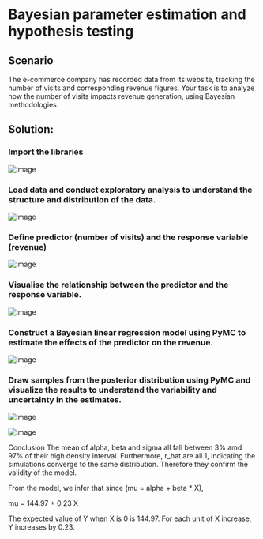 # Bayesian parameter estimation and hypothesis testing

## Scenario
The e-commerce company has recorded data from its website, tracking the number of visits and corresponding revenue figures. Your task is to analyze how the number of visits impacts revenue generation, using Bayesian methodologies.

## Solution:

### Import the libraries
![image](https://github.com/user-attachments/assets/c36ad0b2-363c-4dd4-ac14-80f0084e41b4)

### Load data and conduct exploratory analysis to understand the structure and distribution of the data.
![image](https://github.com/user-attachments/assets/39997f95-0881-4161-b143-8a4be734cc9e)

### Define predictor (number of visits) and the response variable (revenue)
![image](https://github.com/user-attachments/assets/6c0429cc-93e8-4048-9cab-372abf5e96db)

### Visualise the relationship between the predictor and the response variable.
![image](https://github.com/user-attachments/assets/a655f346-e647-4de2-8380-77adfac3a419)

### Construct a Bayesian linear regression model using PyMC to estimate the effects of the predictor on the revenue.
![image](https://github.com/user-attachments/assets/9ec0e450-0eef-4a3f-bfd4-a9a644138153)

### Draw samples from the posterior distribution using PyMC and visualize the results to understand the variability and uncertainty in the estimates.
![image](https://github.com/user-attachments/assets/032c4276-4c05-4032-ae76-ffd822a58f78)

![image](https://github.com/user-attachments/assets/cd457c21-67a0-4e27-b7e2-bf08708a3986)

Conclusion
The mean of alpha, beta and sigma all fall between 3% amd 97% of their high density interval. Furthermore, r_hat are all 1, indicating the simulations converge to the same distribution. Therefore they confirm the validity of the model.

From the model, we infer that since (mu = alpha + beta * X),

mu = 144.97 + 0.23 X

The expected value of Y when X is 0 is 144.97. For each unit of X increase, Y increases by 0.23.


